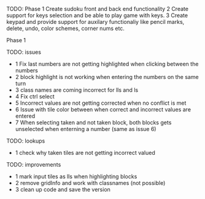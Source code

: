 TODO: Phase
1 Create sudoku front and back end functionality
2 Create support for keys selection and be able to play game with keys.
3 Create keypad and provide support for auxilary functionaliy like pencil marks, delete, undo, color schemes, corner nums etc. 

Phase 1

TODO: issues
+ 1 Fix last numbers are not getting highlighted when clicking between the numbers
+ 2 block highlight is not working when entering the numbers on the same turn
+ 3 class names are coming incorrect for lls and ls
+ 4 Fix ctrl select
+ 5 Incorrect values are not getting corrected when no conflict is met
+ 6 Issue with tile color between when correct and incorrect values are entered
+ 7 When selecting taken and not taken block, both blocks gets unselected when enterning a number (same as issue 6)

TODO: lookups
+ 1 check why taken tiles are not getting incorrect valued

TODO: improvements
+ 1 mark input tiles as lls when highlighting blocks
+ 2 remove gridInfo and work with classnames (not possible)
+ 3 clean up code and save the version


